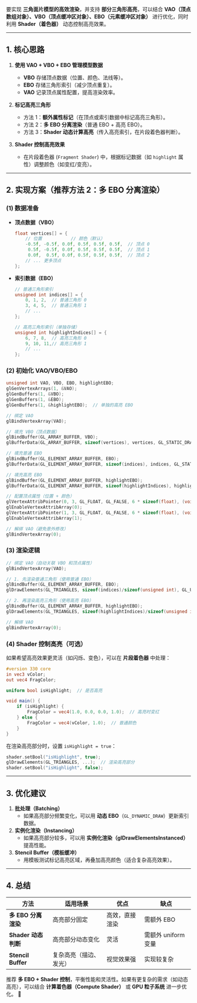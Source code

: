 要实现 **三角面片模型的高效渲染**，并支持 **部分三角形高亮**，可以结合 **VAO（顶点数组对象）、VBO（顶点缓冲区对象）、EBO（元素缓冲区对象）** 进行优化，同时利用 **Shader（着色器）** 动态控制高亮效果。  

---

## **1. 核心思路**
1. **使用 VAO + VBO + EBO 管理模型数据**  
   - **VBO** 存储顶点数据（位置、颜色、法线等）。  
   - **EBO** 存储三角形索引（减少顶点重复）。  
   - **VAO** 记录顶点属性配置，提高渲染效率。  

2. **标记高亮三角形**  
   - 方法 1：**额外属性标记**（在顶点或索引数据中标记高亮三角形）。  
   - 方法 2：**多 EBO 分离渲染**（普通 EBO + 高亮 EBO）。  
   - 方法 3：**Shader 动态计算高亮**（传入高亮索引，在片段着色器判断）。  

3. **Shader 控制高亮效果**  
   - 在片段着色器 (`Fragment Shader`) 中，根据标记数据（如 `highlight` 属性）调整颜色（如变红/变亮）。  

---

## **2. 实现方案（推荐方法 2：多 EBO 分离渲染）**
### **(1) 数据准备**
- **顶点数据（VBO）**  
  ```cpp
  float vertices[] = {
      // 位置           // 颜色（默认）
      -0.5f, -0.5f, 0.0f, 0.5f, 0.5f, 0.5f,  // 顶点 0
       0.5f, -0.5f, 0.0f, 0.5f, 0.5f, 0.5f,  // 顶点 1
       0.0f,  0.5f, 0.0f, 0.5f, 0.5f, 0.5f,  // 顶点 2
      // ... 更多顶点
  };
  ```
- **索引数据（EBO）**  
  ```cpp
  // 普通三角形索引
  unsigned int indices[] = {
      0, 1, 2,  // 普通三角形 0
      3, 4, 5,  // 普通三角形 1
      // ...
  };
  
  // 高亮三角形索引（单独存储）
  unsigned int highlightIndices[] = {
      6, 7, 8,  // 高亮三角形 0
      9, 10, 11,// 高亮三角形 1
      // ...
  };
  ```

### **(2) 初始化 VAO/VBO/EBO**
```cpp
unsigned int VAO, VBO, EBO, highlightEBO;
glGenVertexArrays(1, &VAO);
glGenBuffers(1, &VBO);
glGenBuffers(1, &EBO);
glGenBuffers(1, &highlightEBO);  // 单独的高亮 EBO

// 绑定 VAO
glBindVertexArray(VAO);

// 填充 VBO（顶点数据）
glBindBuffer(GL_ARRAY_BUFFER, VBO);
glBufferData(GL_ARRAY_BUFFER, sizeof(vertices), vertices, GL_STATIC_DRAW);

// 填充普通 EBO
glBindBuffer(GL_ELEMENT_ARRAY_BUFFER, EBO);
glBufferData(GL_ELEMENT_ARRAY_BUFFER, sizeof(indices), indices, GL_STATIC_DRAW);

// 填充高亮 EBO
glBindBuffer(GL_ELEMENT_ARRAY_BUFFER, highlightEBO);
glBufferData(GL_ELEMENT_ARRAY_BUFFER, sizeof(highlightIndices), highlightIndices, GL_STATIC_DRAW);

// 配置顶点属性（位置 + 颜色）
glVertexAttribPointer(0, 3, GL_FLOAT, GL_FALSE, 6 * sizeof(float), (void*)0);  // 位置
glEnableVertexAttribArray(0);
glVertexAttribPointer(1, 3, GL_FLOAT, GL_FALSE, 6 * sizeof(float), (void*)(3 * sizeof(float)));  // 颜色
glEnableVertexAttribArray(1);

// 解绑 VAO（避免意外修改）
glBindVertexArray(0);
```

### **(3) 渲染逻辑**
```cpp
// 绑定 VAO（自动关联 VBO 和顶点属性）
glBindVertexArray(VAO);

// 1. 先渲染普通三角形（使用普通 EBO）
glBindBuffer(GL_ELEMENT_ARRAY_BUFFER, EBO);
glDrawElements(GL_TRIANGLES, sizeof(indices)/sizeof(unsigned int), GL_UNSIGNED_INT, 0);

// 2. 再渲染高亮三角形（使用高亮 EBO）
glBindBuffer(GL_ELEMENT_ARRAY_BUFFER, highlightEBO);
glDrawElements(GL_TRIANGLES, sizeof(highlightIndices)/sizeof(unsigned int), GL_UNSIGNED_INT, 0);

// 解绑 VAO
glBindVertexArray(0);
```

### **(4) Shader 控制高亮（可选）**
如果希望高亮效果更灵活（如闪烁、变色），可以在 **片段着色器** 中处理：
```glsl
#version 330 core
in vec3 vColor;
out vec4 FragColor;

uniform bool isHighlight;  // 是否高亮

void main() {
    if (isHighlight) {
        FragColor = vec4(1.0, 0.0, 0.0, 1.0);  // 高亮时变红
    } else {
        FragColor = vec4(vColor, 1.0);  // 普通颜色
    }
}
```
在渲染高亮部分时，设置 `isHighlight = true`：
```cpp
shader.setBool("isHighlight", true);
glDrawElements(GL_TRIANGLES, ...);  // 渲染高亮部分
shader.setBool("isHighlight", false);
```

---

## **3. 优化建议**
1. **批处理（Batching）**  
   - 如果高亮部分频繁变化，可以用 **动态 EBO**（`GL_DYNAMIC_DRAW`）更新索引数据。  
2. **实例化渲染（Instancing）**  
   - 如果高亮部分较多，可以用 **实例化渲染（glDrawElementsInstanced）** 提高性能。  
3. **Stencil Buffer（模板缓冲）**  
   - 用模板测试标记高亮区域，再叠加高亮颜色（适合复杂高亮效果）。  

---

## **4. 总结**
| 方法 | 适用场景 | 优点 | 缺点 |
|------|---------|------|------|
| **多 EBO 分离渲染** | 高亮部分固定 | 高效，直接渲染 | 需额外 EBO |
| **Shader 动态判断** | 高亮部分动态变化 | 灵活 | 需额外 uniform 变量 |
| **Stencil Buffer** | 复杂高亮（描边、发光） | 视觉效果强 | 实现较复杂 |

推荐 **多 EBO + Shader 控制**，平衡性能和灵活性。如果有更复杂的需求（如动态高亮），可以结合 **计算着色器（Compute Shader）** 或 **GPU 粒子系统** 进一步优化。 🚀